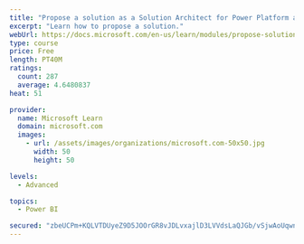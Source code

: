 ```yaml
---
title: "Propose a solution as a Solution Architect for Power Platform and Dynamics 365"
excerpt: "Learn how to propose a solution."
webUrl: https://docs.microsoft.com/en-us/learn/modules/propose-solution/
type: course
price: Free
length: PT40M
ratings:
  count: 287
  average: 4.6480837
heat: 51

provider:
  name: Microsoft Learn
  domain: microsoft.com
  images:
    - url: /assets/images/organizations/microsoft.com-50x50.jpg
      width: 50
      height: 50

levels:
  - Advanced

topics:
  - Power BI

secured: "zbeUCPm+KQLVTDUyeZ9D5JOOrGR8vJDLvxajlD3LVVdsLaQJGb/vSjwAoUqwnhaiqxiER3hPcbi+JbEgFvAESbGMT6DTclDKDfr7pfCpdCoRb+gVy6u7uz3KQhA2wZ6rzOhIvJaETf++m/9F6xxDtdyVkdhMUYXlfl/gFCdmpyFK4wqvpEj2c3jEUsYiQAqt3hwPqQ5VN+SwtuFOAwev++D/+1Q0JvU9uxBXg/o3G4uJ2BWRh1foQyWfTDlI6/yx+2DyWYhfrEsIwluua8ckvAwhEQ7/lP2QxThjhVESvx9Xf961wxpQQBXvWaGYMASRH1LgUBvZdLTYmdhu0hsmGUFV6fMdzVAUCfbUkHZwCJqs777foF9T8NL4sqyGrVS35v0J9yT56mLQ61zL6xcL/8o7deQhYxut10lsxbUpd1c=;YXBuRYn2dYRwUNq/fsb7dA=="
---
```


